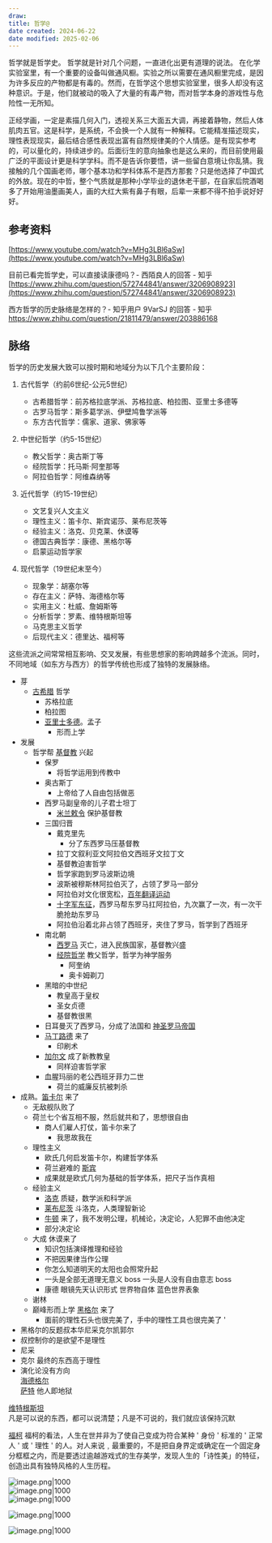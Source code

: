 ```yaml
---
draw:
title: 哲学@
date created: 2024-06-22
date modified: 2025-02-06
---
```


哲学就是哲学史。
哲学就是针对几个问题，一直进化出更有道理的说法。
在化学实验室里，有一个重要的设备叫做通风橱。实验之所以需要在通风橱里完成，是因为许多反应的产物都是有毒的。然而，在哲学这个思想实验室里，很多人却没有这种意识。于是，他们就被动的吸入了大量的有毒产物，而对哲学本身的游戏性与危险性一无所知。

正经学画，一定是素描几何入门，透视关系三大面五大调，再接着静物，然后人体肌肉五官。这是科学，是系统，不会换一个人就有一种解释。它能精准描述现实，理性表现现实，最后结合感性表现出富有自然规律美的个人情感。是有现实参考的，可以量化的，持续进步的。后面衍生的意向抽象也是这么来的，而目前使用最广泛的平面设计更是科学学科。而不是告诉你要悟，讲一些留白意境让你乱猜。我接触的几个国画老师，哪个基本功和学科体系不是西方那套？只是他选择了中国式的外放。现在的中哲，整个气质就是那种小学毕业的退休老干部，在自家后院酒喝多了开始用油墨画美人，画的大红大紫有鼻子有眼，后辈一来都不得不拍手说好好好。

<!-- more -->

## [](https://liugongzi.org/%E5%93%B2%E5%AD%A6%E5%B0%8F%E5%8F%B2/#%E5%8F%82%E8%80%83%E8%B5%84%E6%96%99 "参考资料") 参考资料

[https://www.youtube.com/watch?v=MHg3LBl6aSw](https://www.youtube.com/watch?v=MHg3LBl6aSw)

目前已看完哲学史，可以直接读康德吗？- 西陌良人的回答 - 知乎  
[https://www.zhihu.com/question/572744841/answer/3206908923](https://www.zhihu.com/question/572744841/answer/3206908923)

西方哲学的历史脉络是怎样的？- 知乎用户 9VarSJ 的回答 - 知乎  
https://www.zhihu.com/question/21811479/answer/203886168

## 脉络

哲学的历史发展大致可以按时期和地域分为以下几个主要阶段：

1. 古代哲学（约前6世纪-公元5世纪）
	- 古希腊哲学：前苏格拉底学派、苏格拉底、柏拉图、亚里士多德等
	- 古罗马哲学：斯多葛学派、伊壁鸠鲁学派等
	- 东方古代哲学：儒家、道家、佛家等

2. 中世纪哲学（约5-15世纪）
	- 教父哲学：奥古斯丁等
	- 经院哲学：托马斯·阿奎那等
	- 阿拉伯哲学：阿维森纳等

3. 近代哲学（约15-19世纪）
	- 文艺复兴人文主义
	- 理性主义：笛卡尔、斯宾诺莎、莱布尼茨等
	- 经验主义：洛克、贝克莱、休谟等
	- 德国古典哲学：康德、黑格尔等
	- 启蒙运动哲学家

4. 现代哲学（19世纪末至今）
	- 现象学：胡塞尔等
	- 存在主义：萨特、海德格尔等
	- 实用主义：杜威、詹姆斯等
	- 分析哲学：罗素、维特根斯坦等
	- 马克思主义哲学
	- 后现代主义：德里达、福柯等

这些流派之间常常相互影响、交叉发展，有些思想家的影响跨越多个流派。同时，不同地域（如东方与西方）的哲学传统也形成了独特的发展脉络。

- 芽
	- [古希腊](古希腊.md) 哲学  
		- 苏格拉底  
		- 柏拉图  
		- [亚里士多德](亚里士多德.md)。孟子  
			- 形而上学
- 发展
	- 哲学帮 [基督教](基督教) 兴起  
		- 保罗  
			- 将哲学运用到传教中  
		- 奥古斯丁  
			- 上帝给了人自由包括做恶  
		- 西罗马副皇帝的儿子君士坦丁  
			- [米兰敕令](米兰敕令) 保护基督教  
	    - 三国归晋  
	        - 戴克里先  
	            - 分了东西罗马压基督教  
	        - 拉丁文叙利亚文阿拉伯文西班牙文拉丁文  
	        - 基督教迫害哲学  
	        - 哲学家跑到罗马波斯边境  
	        - 波斯被穆斯林阿拉伯灭了，占领了罗马一部分  
	        - 阿拉伯对文化很宽松，[百年翻译运动](百年翻译运动)  
	        - [十字军东征](十字军东征)，西罗马帮东罗马扛阿拉伯，九次赢了一次，有一次干脆抢劫东罗马  
	        - 阿拉伯沿着北非占领了西班牙，夹住了罗马，哲学到了西班牙  
	    - 南北朝  
	        - [西罗马](西罗马) 灭亡，进入民族国家，基督教兴盛  
	        - [经院哲学](经院哲学) 教父哲学，哲学为神学服务
	            - 阿奎纳  
	            - 奥卡姆剃刀  
	    - 黑暗的中世纪  
	        - 教皇高于皇权  
	        - 圣女贞德  
	        - 基督教很黑  
	    - 日耳曼灭了西罗马，分成了法国和 [神圣罗马帝国](神圣罗马帝国%20%20)
	    - [马丁路德](马丁路德) 来了  
	        - 印刷术  
	    - [加尔文](加尔文) 成了新教教皇  
	        - 同样迫害哲学家  
	    - 血腥玛丽的老公西班牙菲力二世  
	        - 荷兰的威廉反抗被刺杀  
- 成熟。[笛卡尔](笛卡尔) 来了  
    - 无敌舰队败了  
    - 荷兰七个省互相不服，然后就共和了，思想很自由  
        - 商人们雇人打仗，笛卡尔来了  
            - 我思故我在  
    - 理性主义  
        - 欧氏几何启发笛卡尔，构建哲学体系  
        - 荷兰避难的 [斯宾](斯宾)  
        - 成果就是欧式几何为基础的哲学体系，把尺子当作真相
    - 经验主义  
        - [洛克](洛克) 质疑，数学派和科学派  
        - [莱布尼茨](莱布尼茨.md) 斗洛克，人类理智新论  
        - [牛顿](牛顿.md) 来了，我不发明公理，机械论，决定论，人犯罪不由他决定  
        - 部分决定论
    - 大成 休谟来了
        - 知识包括演绎推理和经验
        - 不把因果律当作公理
        - 你怎么知道明天的太阳也会照常升起
        - 一头是全部无道理无意义 boss 一头是人没有自由意志 boss
        - 康德 眼镜先天认识形式 世界物自体 蓝色世界表象
    - 谢林
    - 巅峰形而上学 [黑格尔](黑格尔.md) 来了
        - 面前的理性石头也很完美了，手中的理性工具也很完美了 '
- 黑格尔的反题叔本华尼采克尔凯郭尔
- 叔控制你的是欲望不是理性
- 尼采
- 克尔 最终的东西高于理性
- 演化论没有方向  
[海德格尔](海德格尔.md)  
[萨特](萨特)		他人即地狱
			
			

[维特根斯坦](维特根斯坦.md)  
		凡是可以说的东西，都可以说清楚；凡是不可说的，我们就应该保持沉默

[福柯](福柯)		福柯的看法，人生在世并非为了使自己变成为符合某种 ' 身份 ' 标准的 ' 正常人 ' 或 ' 理性 ' 的人。对人来说﹐最重要的，不是把自身界定或确定在一个固定身分框框之内，而是要透过逾越游戏式的生存美学，发现人生的「诗性美」的特征，创造出具有独特风格的人生历程。

			

![image.png|1000](https://imagehosting4picgo.oss-cn-beijing.aliyuncs.com/imagehosting/20240331154540.png)  
![image.png|1000](https://imagehosting4picgo.oss-cn-beijing.aliyuncs.com/imagehosting/20240331154617.png)  
![image.png|1000](https://imagehosting4picgo.oss-cn-beijing.aliyuncs.com/imagehosting/20240331154705.png)

![image.png|1000](https://imagehosting4picgo.oss-cn-beijing.aliyuncs.com/imagehosting/20240331154719.png)

![image.png|1000](https://imagehosting4picgo.oss-cn-beijing.aliyuncs.com/imagehosting/20240331154734.png)
